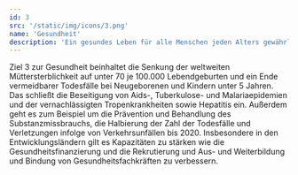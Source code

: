 ```yaml
---
id: 3
src: '/static/img/icons/3.png'
name: 'Gesundheit'
description: 'Ein gesundes Leben für alle Menschen jeden Alters gewährleisten und ihr Wohlergehen fördern'
---
```

Ziel 3 zur Gesundheit beinhaltet die Senkung der weltweiten Müttersterblichkeit auf unter 70 je 100.000 
Lebendgeburten und ein Ende vermeidbarer Todesfälle bei Neugeborenen und Kindern unter 5 Jahren. Das 
schließt die Beseitigung von Aids-, Tuberkulose- und Malariaepidemien und der vernachlässigten 
Tropenkrankheiten sowie Hepatitis ein. Außerdem geht es zum Beispiel um die Prävention und Behandlung 
des Substanzmissbrauchs, die Halbierung der Zahl der Todesfälle und Verletzungen infolge von 
Verkehrsunfällen bis 2020. Insbesondere in den Entwicklungsländern gilt es Kapazitäten zu stärken wie 
die Gesundheitsfinanzierung und die Rekrutierung und Aus- und Weiterbildung und Bindung von 
Gesundheitsfachkräften zu verbessern.
